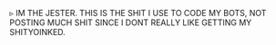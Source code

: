▹ IM THE JESTER. THIS IS THE SHIT I USE TO CODE MY BOTS, NOT POSTING MUCH SHIT SINCE I DONT REALLY LIKE GETTING MY SHITYOINKED.
